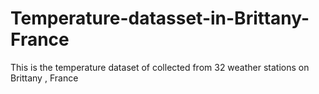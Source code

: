 # Temperature-datasset-in-Brittany-France
This is the temperature dataset of collected from 32 weather stations on Brittany , France
